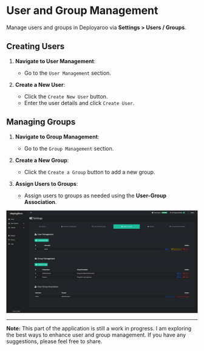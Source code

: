 # User and Group Management

Manage users and groups in Deployaroo via **Settings > Users / Groups**.

## Creating Users

1. **Navigate to User Management**:
   - Go to the `User Management` section.

2. **Create a New User**:
   - Click the `Create New User` button.
   - Enter the user details and click `Create User`.

## Managing Groups

1. **Navigate to Group Management**:
   - Go to the `Group Management` section.

2. **Create a New Group**:
   - Click the `Create a Group` button to add a new group.
   
3. **Assign Users to Groups**:
   - Assign users to groups as needed using the **User-Group Association**.

![User Management](../assets/screenshots/user_management.png)

---

**Note:** This part of the application is still a work in progress. I am exploring the best ways to enhance user and group management. If you have any suggestions, please feel free to share.

